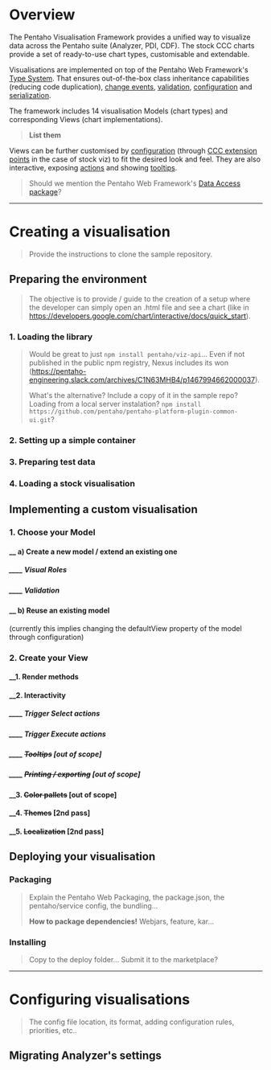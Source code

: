 # Overview
The Pentaho Visualisation Framework provides a unified way to visualize data across the Pentaho suite (Analyzer, PDI, CDF). The stock CCC charts provide a set of ready-to-use chart types, customisable and extendable.

Visualisations are implemented on top of the Pentaho Web Framework's [Type System](). That ensures out-of-the-box class inheritance capabilities (reducing code duplication), [change events](), [validation](), [configuration]() and [serialization]().

The framework includes 14 visualisation Models (chart types) and corresponding Views (chart implementations).

> **List them**

Views can be further customised by [configuration]() (through [CCC extension points]() in the case of stock viz) to fit the desired look and feel. They are also interactive, exposing [actions]() and showing [tooltips]().

> Should we mention the Pentaho Web Framework's [Data Access package]()?

----

# Creating a visualisation
> Provide the instructions to clone the sample repository.

## Preparing the environment
> The objective is to provide / guide to the creation of a setup where the developer can simply open an .html file and see a chart (like in https://developers.google.com/chart/interactive/docs/quick_start).

### 1. Loading the library
> Would be great to just `npm install pentaho/viz-api`... Even if not published in the public npm registry, Nexus includes its won (https://pentaho-engineering.slack.com/archives/C1N63MHB4/p1467994662000037).
> 
> What's the alternative? Include a copy of it in the sample repo? Loading from a local server instalation? `npm install https://github.com/pentaho/pentaho-platform-plugin-common-ui.git`?

### 2. Setting up a simple container
### 3. Preparing test data
### 4. Loading a stock visualisation

## Implementing a custom visualisation

### 1. Choose your Model

#### __ a) Create a new model / extend an existing one
##### ____ Visual Roles
##### ____ Validation

#### __ b) Reuse an existing model
(currently this implies changing the defaultView property of the model through configuration)


### 2. Create your View

#### __1. Render methods

#### __2. Interactivity
##### ____ Trigger Select actions
##### ____ Trigger Execute actions
##### ____ ~~Tooltips~~ [out of scope]
##### ____ ~~Printing / exporting~~ [out of scope]

#### __3. ~~Color pallets~~ [out of scope]

#### __4. ~~Themes~~ [2nd pass]

#### __5. ~~Localization~~ [2nd pass]

## Deploying your visualisation

### Packaging
> Explain the Pentaho Web Packaging, the package.json, the pentaho/service config, the bundling...
> 
> **How to package dependencies!** Webjars, feature, kar...

### Installing
> Copy to the deploy folder... Submit it to the marketplace?

----

# Configuring visualisations
> The config file location, its format, adding configuration rules, priorities, etc..

## Migrating Analyzer's settings
